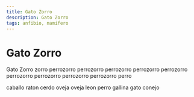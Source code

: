 ```yaml
---
title: Gato Zorro
description: Gato Zorro
tags: anfibio, mamifero
---
```


# Gato Zorro

Gato Zorro zorro perrozorro perrozorro perrozorro perrozorro perrozorro perrozorro perrozorro perrozorro perrozorro perro

caballo raton cerdo oveja oveja leon perro gallina gato conejo